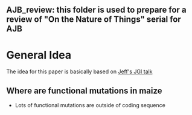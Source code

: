 ## AJB_review: this folder is used to prepare for a review of "On the Nature of Things" serial for AJB

# General Idea 
The idea for this paper is basically based on [Jeff's JGI talk](https://www.youtube.com/watch?v=aXLuWruOmO4)

## **Where are functional mutations in maize**
* Lots of functional mutations are outside of coding sequence

